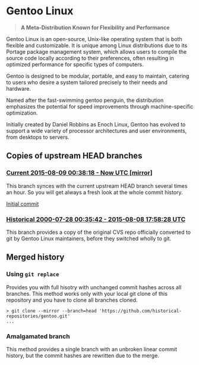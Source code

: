# Gentoo Linux

> **A Meta-Distribution Known for Flexibility and Performance**

Gentoo Linux is an open-source, Unix-like operating system that is both flexible and customizable.
It is unique among Linux distributions due to its Portage package management system,
which allows users to compile the source code locally according to their preferences,
often resulting in optimized performance for specific types of computers.

Gentoo is designed to be modular, portable, and easy to maintain,
catering to users who desire a system tailored precisely to their needs and hardware.

Named after the fast-swimming gentoo penguin, the distribution emphasizes the potential for speed improvements
through machine-specific optimization.

Initially created by Daniel Robbins as Enoch Linux,
Gentoo has evolved to support a wide variety of processor architectures and user environments, from desktops to servers.

[Gentoo Linux - Wikipedia]: https://en.wikipedia.org/wiki/Gentoo_linux
[Gentoo Wiki]: https://wiki.gentoo.org/
[Gentoo - Gentoo wiki]: https://wiki.gentoo.org/wiki/Gentoo
[Gentoo - Wikipedia]: https://en.wikipedia.org/wiki/Gentoo
[Gentoo Linux - Simple English Wikipedia, the free encyclopedia]: https://simple.wikipedia.org/wiki/Gentoo_Linux


## Copies of upstream HEAD branches

### [Current 2015-08-09 00:38:18 - Now UTC [mirror]](../../tree/head)

This branch synces with the current upstream HEAD branch several times an hour.
So you will get always a fresh look at the whole commit history.

[Initial commit](https://github.com/historical-repositories/gentoo/commit/56bd759df1d0c750a065b8c845e93d5dfa6b549d)

### [Historical 2000-07-28 00:35:42 - 2015-08-08 17:58:28 UTC](../../tree/hist/by-date/20000728T003542Z_20150808T175828Z)
This branch provides a copy of the original CVS repo officially converted to git by Gentoo Linux maintainers, before they switched wholly to git.

## Merged history

### Using `git replace`

Provides you with full hisotry with unchanged commit hashes across all branches.
This method works only with your local git clone of this repository and you have to clone all branches cloned.

```console
> git clone --mirror --branch=head 'https://github.com/historical-repositories/gentoo.git'
...
```

### Amalgamated branch

This method provides a single branch with an unbroken linear commit history,
but the commit hashes are rewritten due to the merge.
